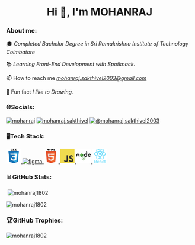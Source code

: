 <h1 align="center">Hi 👋, I'm MOHANRAJ</h1>
<h3>About me:</h3>

 🎓 *Completed Bachelor Degree in Sri Ramakrishna Institute of Technology Coimbatore*

 📚 *Learning Front-End Development with Spotknack.*

 📫 How to reach me *mohanraj.sakthivel2003@gmail.com*

 🎯 Fun fact *I like to Drawing.*

<h3 align="left">🌐Socials:</h3>
<p align="left">
<a href="https://www.linkedin.com/in/mohanraj-s-0776b0250" target="blank"><img align="center" src="https://raw.githubusercontent.com/rahuldkjain/github-profile-readme-generator/master/src/images/icons/Social/linked-in-alt.svg" alt="mohanraj" height="30" width="40" /></a>
<a href="https://instagram.com/_mohanraj.sakthivel_" target="blank"><img align="center" src="https://raw.githubusercontent.com/rahuldkjain/github-profile-readme-generator/master/src/images/icons/Social/instagram.svg" alt="mohanraj.sakthivel" height="30" width="40" /></a>
<a href="https://medium.com/@mohanraj.sakthivel2003" target="blank"><img align="center" src="https://raw.githubusercontent.com/rahuldkjain/github-profile-readme-generator/master/src/images/icons/Social/medium.svg" alt="@mohanraj.sakthivel2003" height="30" width="40" /></a>
</p>

<h3 align="left">🖥Tech Stack:</h3>
<p align="left"> <a href="https://www.w3schools.com/css/" target="_blank" rel="noreferrer"> <img src="https://raw.githubusercontent.com/devicons/devicon/master/icons/css3/css3-original-wordmark.svg" alt="css3" width="40" height="40"/> </a> <a href="https://www.figma.com/" target="_blank" rel="noreferrer"> <img src="https://www.vectorlogo.zone/logos/figma/figma-icon.svg" alt="figma" width="40" height="40"/> </a> <a href="https://www.w3.org/html/" target="_blank" rel="noreferrer"> <img src="https://raw.githubusercontent.com/devicons/devicon/master/icons/html5/html5-original-wordmark.svg" alt="html5" width="40" height="40"/> </a> <a href="https://developer.mozilla.org/en-US/docs/Web/JavaScript" target="_blank" rel="noreferrer"> <img src="https://raw.githubusercontent.com/devicons/devicon/master/icons/javascript/javascript-original.svg" alt="javascript" width="40" height="40"/> </a> <a href="https://nodejs.org" target="_blank" rel="noreferrer"> <img src="https://raw.githubusercontent.com/devicons/devicon/master/icons/nodejs/nodejs-original-wordmark.svg" alt="nodejs" width="40" height="40"/> </a> <a href="https://reactjs.org/" target="_blank" rel="noreferrer"> <img src="https://raw.githubusercontent.com/devicons/devicon/master/icons/react/react-original-wordmark.svg" alt="react" width="40" height="40"/> </a> </p>
<h3 align="left">📊GitHub Stats:</h3>
<p>&nbsp;<img align="center" src="https://github-readme-stats.vercel.app/api?username=mohanraj1802&show_icons=true&locale=en" alt="mohanraj1802" /></p>

<p><img align="center" src="https://github-readme-streak-stats.herokuapp.com/?user=mohanraj1802&" alt="mohanraj1802" /></p>
<h3 align="left">🏆GitHub Trophies:</h3>
<p align="left"> <a href="https://github.com/ryo-ma/github-profile-trophy"><img src="https://github-profile-trophy.vercel.app/?username=mohanraj1802" alt="mohanraj1802" /></a> </p>

